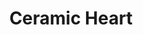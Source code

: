 ---
layout: piece
collection_: beading
title: Ceramic Heart
image: ceramic-heart.jpg
media: Glazed ceramic, beads, fabric and threads
dimensions: 16" x 16½"
description: Peyote stitch beads encasing certain heart with mixed fabrics quilted with mat in a glassed maple frame 2" in depth.
price: $325
create_date: 2011
---